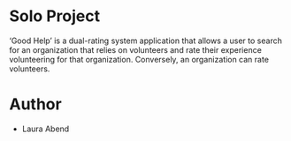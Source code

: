 # Solo Project
‘Good Help’ is a dual-rating system application that allows a user to search for
an organization that relies on volunteers and rate their experience volunteering
for that organization. Conversely, an organization can rate volunteers.

# Author
- Laura Abend
